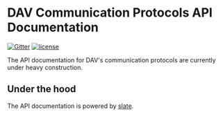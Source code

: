 # DAV Communication Protocols API Documentation
[![Gitter](https://img.shields.io/gitter/room/DAVFoundation/DAV-Contributors.svg?style=flat-square)](https://gitter.im/DAVFoundation/DAV-Contributors) [![license](https://img.shields.io/github/license/DAVFoundation/api_doc.svg?style=flat-square)](https://github.com/DAVFoundation/api_doc/blob/master/LICENSE)

The API documentation for DAV's communication protocols are currently under heavy construction.

## Under the hood

The API documentation is powered by [slate](https://github.com/lord/slate).


